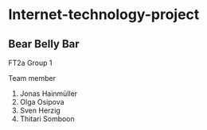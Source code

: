 # Internet-technology-project
Bear Belly Bar
-----------------------------
FT2a Group 1

Team member
1. Jonas   Hainmüller
2. Olga    Osipova
3. Sven    Herzig
4. Thitari Somboon
